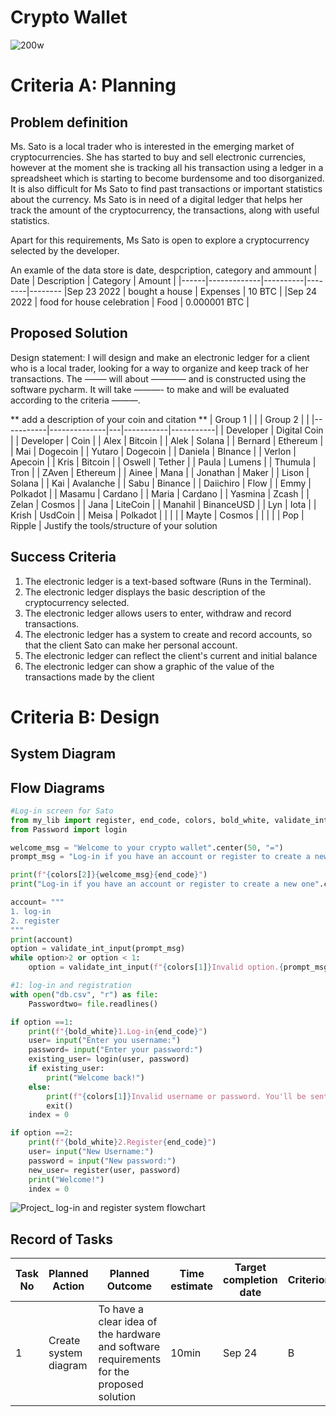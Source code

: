 # Crypto Wallet

![200w](https://user-images.githubusercontent.com/111941990/191906556-dc599fb6-4c12-4790-885e-e96b16a3bfd4.gif)


# Criteria A: Planning

## Problem definition

Ms. Sato is a local trader who is interested in the emerging market of cryptocurrencies. She has started to buy and sell electronic currencies, however at the moment she is tracking all his transaction using a ledger in a spreadsheet which is starting to become burdensome and too disorganized. It is also difficult for Ms Sato to find past transactions or important statistics about the currency. Ms Sato is in need of a digital ledger that helps her track the amount of the cryptocurrency, the transactions, along with useful statistics. 

Apart for this requirements, Ms Sato is open to explore a cryptocurrency selected by the developer.

An examle of the data store is date, despcription, category and ammount
| Date | Description | Category | Amount |
|------|-------------|----------|--------|--------
|Sep 23 2022 | bought a house | Expenses | 10 BTC |
|Sep 24 2022 | food for house celebration | Food | 0.000001 BTC |
## Proposed Solution

Design statement:
I will design and make an electronic ledger for a client who is a local trader, looking for a way to organize and keep track of her transactions. The ——– will about ———— and is constructed using the software pycharm. It will take  ———- to make and will be evaluated according to the criteria ———.

** add a description of your coin and citation **
| Group 1   |              |   | Group  2  |           |
|-----------|--------------|---|-----------|-----------|
| Developer | Digital Coin |   | Developer | Coin      |
| Alex      | Bitcoin      |   | Alek      | Solana    |
| Bernard   | Ethereum     |   | Mai       | Dogecoin  |
| Yutaro    | Dogecoin     |   | Daniela   | BInance   |
| Verlon    | Apecoin      |   | Kris      | Bitcoin   |
| Oswell    | Tether       |   | Paula     | Lumens    |
| Thumula   | Tron         |   | ZAven     | Ethereum  |
| Ainee     | Mana         |   | Jonathan  | Maker     |
| Lison     | Solana       |   | Kai       | Avalanche |
| Sabu      | Binance      |   | Daiichiro | Flow      |
| Emmy      | Polkadot     |   | Masamu    | Cardano   |
| Maria     | Cardano      |   | Yasmina   | Zcash     |
| Zelan     | Cosmos       |   | Jana      | LiteCoin  |
| Manahil   | BinanceUSD   |   | Lyn       | Iota      |
| Krish     | UsdCoin      |   | Meisa     | Polkadot  |
|           |              |   | Mayte     | Cosmos    |
|           |              |   | Pop       | Ripple    |
Justify the tools/structure of your solution

## Success Criteria
1. The electronic ledger is a text-based software (Runs in the Terminal).
2. The electronic ledger displays the basic description of the cryptocurrency selected.
3. The electronic ledger allows users to enter, withdraw and record transactions.
4. The electronic ledger has a system to create and record accounts, so that the client Sato can make her personal account. 
5. The electronic ledger can reflect the client's current and initial balance
6. The electronic ledger can show a graphic of the value of the transactions made by the client 


# Criteria B: Design

## System Diagram

## Flow Diagrams
```.py
#Log-in screen for Sato
from my_lib import register, end_code, colors, bold_white, validate_int_input, transactions, initial_balance, current_balance
from Password import login

welcome_msg = "Welcome to your crypto wallet".center(50, "=")
prompt_msg = "Log-in if you have an account or register to create a new one [1-2]"

print(f"{colors[2]}{welcome_msg}{end_code}")
print("Log-in if you have an account or register to create a new one".center(50))

account= """
1. log-in
2. register
"""
print(account)
option = validate_int_input(prompt_msg)
while option>2 or option < 1:
    option = validate_int_input(f"{colors[1]}Invalid option.{prompt_msg}{end_code}")

#1: log-in and registration
with open("db.csv", "r") as file:
    Passwordtwo= file.readlines()

if option ==1:
    print(f"{bold_white}1.Log-in{end_code}")
    user= input("Enter you username:")
    password= input("Enter your password:")
    existing_user= login(user, password)
    if existing_user:
        print("Welcome back!")
    else:
        print(f"{colors[1]}Invalid username or password. You'll be sent to the welcome page, please try again!{end_code}")
        exit()
    index = 0

if option ==2:
    print(f"{bold_white}2.Register{end_code}")
    user= input("New Username:")
    password = input("New password:")
    new_user= register(user, password)
    print("Welcome!")
    index = 0
```

![Project_ log-in and register system flowchart](https://user-images.githubusercontent.com/111941990/194450705-f3b3dd76-4ac0-4b81-b994-f044984c4e62.png)



## Record of Tasks
| Task No | Planned Action                                                | Planned Outcome                                                                                                 | Time estimate | Target completion date | Criterion |
|---------|---------------------------------------------------------------|-----------------------------------------------------------------------------------------------------------------|---------------|------------------------|-----------|
| 1       | Create system diagram                                         | To have a clear idea of the hardware and software requirements for the proposed solution                        | 10min         | Sep 24                 | B         |

